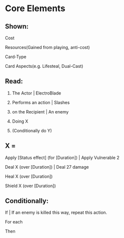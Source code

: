 # Core Elements

## Shown:

Cost

Resources(Gained from playing, anti-cost)

Card-Type

Card Aspects(e.g. Lifesteal, Dual-Cast)


## Read:

1. The Actor | ElectroBlade

2. Performs an action | Slashes  

3. on the Recipient | An enemy

4. Doing X

5. (Conditionally do Y) 

## X = 

Apply [Status effect] (for [Duration]) | Apply Vulnerable 2

Deal X (over [Duration]) | Deal 27 damage

Heal X (over [Duration]) 

Shield X (over [Duration])




## Conditionally:

If | If an enemy is killed this way, repeat this action. 

For each 

Then